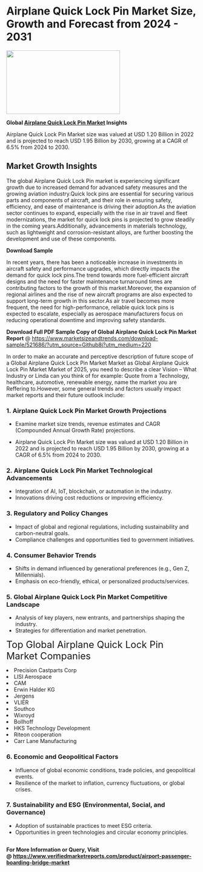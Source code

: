 <H1>Airplane Quick Lock Pin Market Size, Growth and Forecast from 2024 - 2031</H1><img class="aligncenter size-medium wp-image-584254" src="https://thirdeyenews.in/wp-content/uploads/2024/09/Global-Market-Research-300x168.jpeg" alt="" width="300" height="168" /><p><strong>Global&nbsp;<a href="https://www.marketsizeandtrends.com/download-sample/521686/?utm_source=Github8j?utm_medium=220">Airplane Quick Lock Pin Market</a> Insights</strong></p><p>Airplane Quick Lock Pin Market size was valued at USD 1.20 Billion in 2022 and is projected to reach USD 1.95 Billion by 2030, growing at a CAGR of 6.5% from 2024 to 2030.</p><p><h2>Market Growth Insights</h2> <p>The global Airplane Quick Lock Pin market is experiencing significant growth due to increased demand for advanced safety measures and the growing aviation industry.Quick lock pins are essential for securing various parts and components of aircraft, and their role in ensuring safety, efficiency, and ease of maintenance is driving their adoption.As the aviation sector continues to expand, especially with the rise in air travel and fleet modernizations, the market for quick lock pins is projected to grow steadily in the coming years.Additionally, advancements in materials technology, such as lightweight and corrosion-resistant alloys, are further boosting the development and use of these components.</p> <p><strong>Download Sample</strong></p> <p>In recent years, there has been a noticeable increase in investments in aircraft safety and performance upgrades, which directly impacts the demand for quick lock pins.The trend towards more fuel-efficient aircraft designs and the need for faster maintenance turnaround times are contributing factors to the growth of this market.Moreover, the expansion of regional airlines and the rise of new aircraft programs are also expected to support long-term growth in this sector.As air travel becomes more frequent, the need for high-performance, reliable quick lock pins is expected to escalate, especially as aerospace manufacturers focus on reducing operational downtime and improving safety standards.</p> <p><span class=""><strong>Download Full PDF Sample Copy of Global Airplane Quick Lock Pin Market Report</strong> @ <a href="https://www.marketsizeandtrends.com/download-sample/521686/?utm_source=Github8j?utm_medium=220" target="_blank">https://www.marketsizeandtrends.com/download-sample/521686/?utm_source=Github8j?utm_medium=220</a></span></p><p>In order to make an accurate and perceptive description of future scope of a Global&nbsp;Airplane Quick Lock Pin Market Market as Global&nbsp;Airplane Quick Lock Pin Market Market of 2025, you need to describe a clear Vision &ndash; What Industry or Linda can you think of for example: Quote from a Technology, healthcare, automotive, renewable energy, name the market you are Reffering to.However, some general trends and factors usually impact market reports and their future outlook include:</p><h3>1.&nbsp;<strong>Airplane Quick Lock Pin Market Growth Projections</strong></h3><ul><li>Examine market size trends, revenue estimates and CAGR (Compounded Annual Growth Rate) projections.</li><li><p>Airplane Quick Lock Pin Market size was valued at USD 1.20 Billion in 2022 and is projected to reach USD 1.95 Billion by 2030, growing at a CAGR of 6.5% from 2024 to 2030.</p></li></ul><h3>2.&nbsp;<strong>Airplane Quick Lock Pin Market Technological Advancements</strong></h3><ul><li>Integration of AI, IoT, blockchain, or automation in the industry.</li><li>Innovations driving cost reductions or improving efficiency.</li></ul><h3>3.&nbsp;<strong>Regulatory and Policy Changes</strong></h3><ul><li>Impact of global and regional regulations, including sustainability and carbon-neutral goals.</li><li>Compliance challenges and opportunities tied to government initiatives.</li></ul><h3>4.&nbsp;<strong>Consumer Behavior Trends</strong></h3><ul><li>Shifts in demand influenced by generational preferences (e.g., Gen Z, Millennials).</li><li>Emphasis on eco-friendly, ethical, or personalized products/services.</li></ul><h3>5.&nbsp;<strong>Global Airplane Quick Lock Pin Market Competitive Landscape</strong></h3><ul><li>Analysis of key players, new entrants, and partnerships shaping the industry.</li><li>Strategies for differentiation and market penetration.</li></ul><p data-pm-slice="1 1 []"><span style="color: inherit; font-family: inherit; font-size: 25px;">Top Global Airplane Quick Lock Pin Market Companies</span></p><div class="" data-test-id=""><p><li>Precision Castparts Corp</li><li> LISI Aerospace</li><li> CAM</li><li> Erwin Halder KG</li><li> Jergens</li><li> VLIER</li><li> Southco</li><li> Wixroyd</li><li> Bollhoff</li><li> HKS Technology Development</li><li> Riteon cooperation</li><li> Carr Lane Manufacturing</li></p></div><h3>6.&nbsp;<strong>Economic and Geopolitical Factors</strong></h3><ul><li>Influence of global economic conditions, trade policies, and geopolitical events.</li><li>Resilience of the market to inflation, currency fluctuations, or global crises.</li></ul><h3>7.&nbsp;<strong>Sustainability and ESG (Environmental, Social, and Governance)</strong></h3><ul><li>Adoption of sustainable practices to meet ESG criteria.</li><li>Opportunities in green technologies and circular economy principles.</li></ul><h2><strong style="font-size: 14px;">For More Information or Query, Visit @&nbsp;</strong><a style="background-color: #ffffff; font-size: 14px;" href="https://www.marketsizeandtrends.com/report/airplane-quick-lock-pin-market/" target="_blank">https://www.verifiedmarketreports.com/product/airport-passenger-boarding-bridge-market</a></h2>